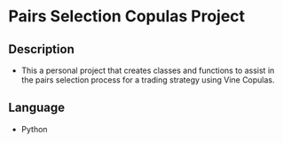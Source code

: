 # Pairs Selection Copulas Project 

## Description 
* This a personal project that creates classes and functions to assist in the pairs selection process for a trading strategy using Vine Copulas.

## Language
* Python
